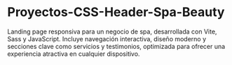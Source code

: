# Proyectos-CSS-Header-Spa-Beauty
Landing page responsiva para un negocio de spa, desarrollada con Vite, Sass y JavaScript. Incluye navegación interactiva, diseño moderno y secciones clave como servicios y testimonios, optimizada para ofrecer una experiencia atractiva en cualquier dispositivo.

